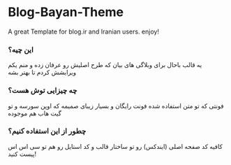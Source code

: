 # Blog-Bayan-Theme
A great Template for blog.ir and Iranian users. enjoy!


### این چیه؟
یه قالب باحال برای وبلاگی های بیان که طرح اصلیش رو عرفان زده و منم یکم ویرایشش کردم تا بهتر بشه

### چه چیزایی توش هست؟
فونتی که تو متن استفاده شده فونت رایگان و بسیار زیبای صمیمه که اوپن سورسه و تو گیت هاب هم موجوده

### چطور از این استفاده کنیم؟
کافیه کد صفحه اصلی (ایندکس) رو تو ساختار قالب و کد استایل رو هم تو سی اس اس  پیست کنید!

